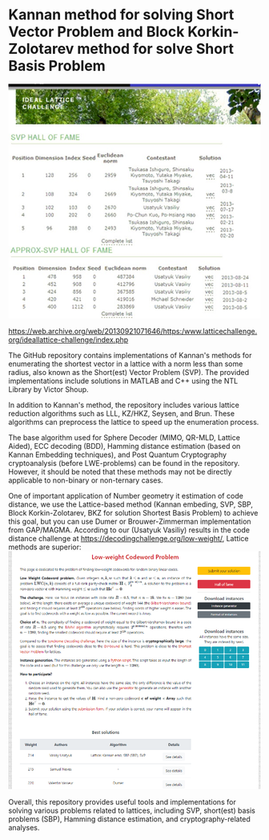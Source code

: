 # Kannan method for solving Short Vector Problem and Block Korkin-Zolotarev method for solve Short Basis Problem


![alt text](https://github.com/Lcrypto/Kannan_SVP/blob/master/Ideal%20Lattice%20%20Challenge%20(TU%20Darmstadt-U%20Wollongong)%202013%20result.jpg)


https://web.archive.org/web/20130921071646/https:/www.latticechallenge.org/ideallattice-challenge/index.php

The GitHub repository contains implementations of Kannan's methods for enumerating the shortest vector in a lattice with a norm less than some radius, also known as the Short(est) Vector Problem (SVP). The provided implementations include solutions in MATLAB and C++ using the NTL Library by Victor Shoup.

In addition to Kannan's method, the repository includes various lattice reduction algorithms such as LLL, KZ/HKZ, Seysen, and Brun. These algorithms can preprocess the lattice to speed up the enumeration process.

The base algorithm used for Sphere Decoder (MIMO, QR-MLD, Lattice Aided), ECC decoding (BDD), Hamming distance estimation (based on Kannan Embedding techniques), and Post Quantum Cryptography cryptoanalysis (before LWE-problems) can be found in the repository. However, it should be noted that these methods may not be directly applicable to non-binary or non-ternary cases.



One of important application of Number geometry it estimation of code distance, we use the Lattice-based method (Kannan embeding, SVP, SBP, Block Korkin-Zolotarev, BKZ for solution Shortest Basis Problem) to achieve this goal, but you can use Dumer or Brouwer-Zimmerman implementation from GAP/MAGMA.
According to our (Usatyuk Vasiliy) results in the code distance challenge at https://decodingchallenge.org/low-weight/, Lattice methods are superior:
![alt text](https://github.com/Lcrypto/Length-und-Rate-adaptive-code/blob/master/Code_distance_challenge.png)

Overall, this repository provides useful tools and implementations for solving various problems related to lattices, including SVP, short(est) basis problems (SBP), Hamming distance estimation, and cryptography-related analyses.

